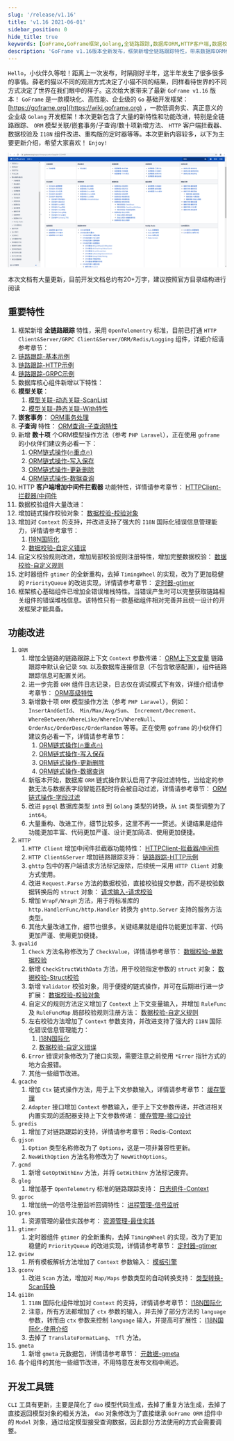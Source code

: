 ```yaml
---
slug: '/release/v1.16'
title: 'v1.16 2021-06-01'
sidebar_position: 0
hide_title: true
keywords: [GoFrame,GoFrame框架,Golang,全链路跟踪,数据库ORM,HTTP客户端,数据校验,定时器组件,错误堆栈,开发工具链]
description: 'GoFrame v1.16版本全新发布，框架新增全链路跟踪特性，带来数据库ORM模型关联、嵌套事务、子查询等多种改进功能。HTTP客户端增加中间件拦截器，数据校验组件支持Context及I18N增强，定时器组件全新重构，此外还有大量代码优化。'
---
```


`Hello`，小伙伴久等啦！距离上一次发布，时隔刚好半年，这半年发生了很多很多的事情。薛老的猫以不同的观测方式决定了小猫不同的结果，同样看待世界的不同方式决定了世界在我们眼中的样子。这次给大家带来了最新 `GoFrame v1.16` 版本！ `GoFrame` 是一款模块化、高性能、企业级的 `Go` 基础开发框架： [https://goframe.org](https://wiki.goframe.org) ，一款低调务实、真正意义的企业级 `Golang` 开发框架！本次更新包含了大量的新特性和功能改进，特别是全链路跟踪、 `ORM` 模型关联/嵌套事务/子查询/数十项新增方法、 `HTTP` 客户端拦截器、数据校验及 `I18N` 组件改进、重构版的定时器等等。本次更新内容较多，以下为主要更新介绍，希望大家喜欢！ `Enjoy!`

![](/markdown/86fedaae17d9c3ed7be8d93a1f31d5bd.png)

本次文档有大量更新，目前开发文档总约有20+万字，建议按照官方目录结构进行阅读

## 重要特性

1. 框架新增 **全链路跟踪** 特性，采用 `OpenTelementry` 标准，目前已打通 `HTTP Client&Server/GRPC Client&Server/ORM/Redis/Logging` 组件，详细介绍请参考章节：
1. [链路跟踪-基本示例](../../docs/服务可观测性/服务链路跟踪/链路跟踪-基本示例.md)
2. [链路跟踪-HTTP示例](../../docs/服务可观测性/服务链路跟踪/链路跟踪-HTTP示例/链路跟踪-HTTP示例.md)
3. [链路跟踪-GRPC示例](../../docs/服务可观测性/服务链路跟踪/链路跟踪-GRPC示例.md)
2. 数据库核心组件新增以下特性：
1. **模型关联**：
      1. [模型关联-动态关联-ScanList](../../docs/核心组件/数据库ORM/ORM链式操作/ORM链式操作-模型关联/模型关联-动态关联-ScanList.md)
      2. [模型关联-静态关联-With特性](../../docs/核心组件/数据库ORM/ORM链式操作/ORM链式操作-模型关联/模型关联-静态关联-With特性.md)
2. **嵌套事务**： [ORM事务处理](../../docs/核心组件/数据库ORM/ORM事务处理/ORM事务处理.md)
3. **子查询** 特性： [ORM查询-子查询特性](../../docs/核心组件/数据库ORM/ORM链式操作/ORM链式操作-数据查询/ORM查询-子查询特性.md)
4. 新增 **数十项** 个ORM模型操作方法（参考 `PHP Laravel`），正在使用 `goframe` 的小伙伴们建议务必看一下：
      1. [ORM链式操作(🔥重点🔥)](../../docs/核心组件/数据库ORM/ORM链式操作/ORM链式操作.md)
      2. [ORM链式操作-写入保存](../../docs/核心组件/数据库ORM/ORM链式操作/ORM链式操作-写入保存.md)
      3. [ORM链式操作-更新删除](../../docs/核心组件/数据库ORM/ORM链式操作/ORM链式操作-更新删除.md)
      4. [ORM链式操作-数据查询](../../docs/核心组件/数据库ORM/ORM链式操作/ORM链式操作-数据查询/ORM链式操作-数据查询.md)
3. HTTP **客户端增加中间件拦截器** 功能特性，详情请参考章节： [HTTPClient-拦截器/中间件](../../docs/WEB服务开发/HTTPClient/HTTPClient-拦截器中间件.md)
4. 数据校验组件大量改进：
1. 增加链式操作校验对象： [数据校验-校验对象](../../docs/核心组件/数据校验/数据校验-校验对象.md)
2. 增加对 `Context` 的支持，并改进支持了强大的 `I18N` 国际化错误信息管理能力，详情请参考章节：
      1. [I18N国际化](../../docs/核心组件/I18N国际化/I18N国际化.md)
      2. [数据校验-自定义错误](../../docs/核心组件/数据校验/数据校验-自定义错误.md)
3. 自定义校验规则改进，增加局部校验规则注册特性，增加完整数据校验： [数据校验-自定义规则](../../docs/核心组件/数据校验/数据校验-自定义规则/数据校验-自定义规则.md)
5. 定时器组件 `gtimer` 的全新重构，去掉 `TimingWheel` 的实现，改为了更加稳健的 `PriorityQueue` 的改进实现，详情请参考章节： [定时器-gtimer](../../docs/组件列表/系统相关/定时器-gtimer/定时器-gtimer.md)
6. 框架核心基础组件已增加全错误堆栈特性。当错误产生时可以完整获取链路相关组件的错误堆栈信息。该特性只有一款基础组件相对完善并且统一设计的开发框架才能具备。

## 功能改进

1. `ORM`
    1. 增加全链路的链路跟踪上下文 `Context` 参数传递： [ORM上下文变量](../../docs/核心组件/数据库ORM/ORM上下文变量.md) 链路跟踪中默认会记录 `SQL` 以及数据库连接信息（不包含敏感配置），组件链路跟踪信息可配置关闭。
    2. 进一步完善 `ORM` 组件日志记录，日志仅在调试模式下有效，详细介绍请参考章节： [ORM高级特性](../../docs/核心组件/数据库ORM/ORM高级特性/ORM高级特性.md)
    3. 新增数十项 `ORM` 模型操作方法（参考 `PHP Laravel`），例如： `InsertAndGetId`、 `Min/Max/Avg/Sum`、 `Increment/Decrement`、 `WhereBetween/WhereLike/WhereIn/WhereNull`、 `OrderAsc/OrderDesc/OrderRandom` 等等。正在使用 `goframe` 的小伙伴们建议务必看一下，详情请参考章节：
       1. [ORM链式操作(🔥重点🔥)](../../docs/核心组件/数据库ORM/ORM链式操作/ORM链式操作.md)
       2. [ORM链式操作-写入保存](../../docs/核心组件/数据库ORM/ORM链式操作/ORM链式操作-写入保存.md)
       3. [ORM链式操作-更新删除](../../docs/核心组件/数据库ORM/ORM链式操作/ORM链式操作-更新删除.md)
       4. [ORM链式操作-数据查询](../../docs/核心组件/数据库ORM/ORM链式操作/ORM链式操作-数据查询/ORM链式操作-数据查询.md)
    4. 新版本开始，数据库 `ORM` 链式操作默认启用了字段过滤特性，当给定的参数无法与数据表字段智能匹配时将会被自动过滤，详情请参考章节： [ORM链式操作-字段过滤](../../docs/核心组件/数据库ORM/ORM链式操作/ORM链式操作-字段过滤.md)
    5. 改进 `pgsql` 数据库类型 `int8` 到 `Golang` 类型的转换，从 `int` 类型调整为了 `int64`。
    6. 大量重构、改进工作，细节比较多，这里不再一一赘述。关键结果是组件功能更加丰富、代码更加严谨、设计更加简洁、使用更加便捷。
2. `HTTP`
    1. `HTTP Client` 增加中间件拦截器功能特性： [HTTPClient-拦截器/中间件](../../docs/WEB服务开发/HTTPClient/HTTPClient-拦截器中间件.md)
    2. `HTTP Client&Server` 增加链路跟踪支持： [链路跟踪-HTTP示例](../../docs/服务可观测性/服务链路跟踪/链路跟踪-HTTP示例/链路跟踪-HTTP示例.md)
    3. `ghttp` 包中的客户端请求方法标记废除，后续统一采用 `HTTP Client` 对象方式使用。
    4. 改进 `Request.Parse` 方法的数据校验，直接校验提交参数，而不是校验数据转换后的 `struct` 对象： [请求输入-请求校验](../../docs/WEB服务开发/请求输入/请求输入-请求校验.md)
    5. 增加 `WrapF/WrapH` 方法，用于将标准库的 `http.HandlerFunc/http.Handler` 转换为 `ghttp.Server` 支持的服务方法类型。
    6. 其他大量改进工作，细节也很多。关键结果就是组件功能更加丰富、代码更加严谨、使用更加便捷。
3. `gvalid`
    1. `Check` 方法名称修改为了 `CheckValue`，详情请参考章节： [数据校验-单数据校验](../../docs/核心组件/数据校验/数据校验-参数类型/数据校验-单数据校验.md)
    2. 新增 `CheckStructWithData` 方法，用于校验指定参数的 `struct` 对象： [数据校验-Struct校验](../../docs/核心组件/数据校验/数据校验-参数类型/数据校验-Struct校验/Struct校验-基本使用.md)
    3. 新增 `Validator` 校验对象，用于便捷的链式操作，并可在后期进行进一步扩展： [数据校验-校验对象](../../docs/核心组件/数据校验/数据校验-校验对象.md)
    4. 自定义的规则方法定义增加了 `Context` 上下文变量输入，并增加 `RuleFunc` 及 `RuleFuncMap` 局部校验规则注册方法： [数据校验-自定义规则](../../docs/核心组件/数据校验/数据校验-自定义规则/数据校验-自定义规则.md)
    5. 左右校验方法增加了 `Context` 参数支持，并改进支持了强大的 `I18N` 国际化错误信息管理能力：
       1. [I18N国际化](../../docs/核心组件/I18N国际化/I18N国际化.md)
       2. [数据校验-自定义错误](../../docs/核心组件/数据校验/数据校验-自定义错误.md)
    6. `Error` 错误对象修改为了接口实现，需要注意之前使用 `*Error` 指针方式的地方会报错。
    7. 其他一些细节改进。
4. `gcache`
    1. 增加 `Ctx` 链式操作方法，用于上下文参数输入，详情请参考章节： [缓存管理](../../docs/核心组件/缓存管理/缓存管理.md)
    2. `Adapter` 接口增加 `Context` 参数输入，便于上下文参数传递，并改进相关内置实现的适配器支持上下文参数传递： [缓存管理-接口设计](../../docs/核心组件/缓存管理/缓存管理-接口设计.md)
5. `gredis`
    1. 增加了对链路跟踪的支持，详情请参考章节：Redis-Context
6. `gjson`
    1. `Option` 类型名称修改为了 `Options`，这是一项非兼容性更新。
    2. `NewWithOption` 方法名称修改为了 `NewWithOptions`。
7. `gcmd`
    1. 新增 `GetOptWithEnv` 方法，并将 `GetWithEnv` 方法标记废弃。
8. `glog`
    1. 增加基于 `OpenTelemetry` 标准的链路跟踪支持： [日志组件-Context](../../docs/核心组件/日志组件/日志组件-Context.md)
9. `gproc`
    1. 增加统一的信号注册监听回调特性： [进程管理-信号监听](../../docs/组件列表/系统相关/进程管理-gproc/进程管理-信号监听.md)
10. `gres`
    1. 资源管理的最佳实践参考： [资源管理-最佳实践](../../docs/核心组件/资源管理/资源管理-最佳实践.md)
11. `gtimer`
    1. 定时器组件 `gtimer` 的全新重构，去掉 `TimingWheel` 的实现，改为了更加稳健的 `PriorityQueue` 的改进实现，详情请参考章节： [定时器-gtimer](../../docs/组件列表/系统相关/定时器-gtimer/定时器-gtimer.md)
12. `gview`
    1. 所有模板解析方法增加了 `Context` 参数输入： [模板引擎](../../docs/核心组件/模板引擎/模板引擎.md)
13. `gconv`
    1. 改进 `Scan` 方法，增加对 `Map/Maps` 参数类型的自动转换支持： [类型转换-Scan转换](../../docs/核心组件/类型转换/类型转换-Scan转换.md)
14. `gi18n`
    1. `I18N` 国际化组件增加对 `Context` 的支持，详情请参考章节： [I18N国际化](../../docs/核心组件/I18N国际化/I18N国际化.md)
    2. 注意，所有方法都增加了 `ctx` 参数的输入，并去掉了部分方法的 `language` 参数，转而由 `ctx` 参数来控制 `language` 输入，并提高可扩展性： [I18N国际化-使用介绍](../../docs/核心组件/I18N国际化/I18N国际化-使用介绍.md)
    3. 去掉了 `TranslateFormatLang`、 `Tfl` 方法。
15. `gmeta`
    1. 新增 `gmeta` 元数据包，详情请参考章节： [元数据-gmeta](../../docs/组件列表/实用工具/元数据-gmeta.md)
16. 各个组件的其他一些细节改进，不用特意在发布文档中阐述。

## 开发工具链

`CLI` 工具有更新，主要是简化了 `dao` 模型代码生成，去掉了重复方法生成，去掉了直接返回模型对象的相关方法， `dao` 对象修改为了直接继承 `GoFrame ORM` 组件中的 `Model` 对象，通过给定模型接受查询数据，因此部分方法使用的方式会需要调整。